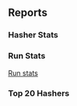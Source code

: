 


## Reports

### Hasher Stats



### Run Stats

[Run stats](https://westlondonhash.com/hash-stats/run-stats/)

### Top 20 Hashers
<!--stackedit_data:
eyJoaXN0b3J5IjpbMTkyMDc1MzY5MywyNTkzOTg4NjQsLTExND
AyNzYwODNdfQ==
-->